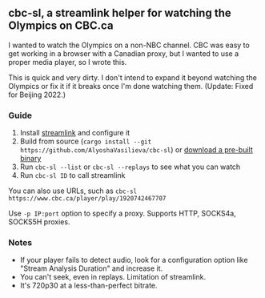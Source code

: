 ## cbc-sl, a streamlink helper for watching the Olympics on CBC.ca

I wanted to watch the Olympics on a non-NBC channel. CBC was easy to get working
in a browser with a Canadian proxy, but I wanted to use a proper media player,
so I wrote this.

This is quick and very dirty. I don't intend to expand it beyond watching the Olympics
or fix it if it breaks once I'm done watching them. (Update: Fixed for Beijing 2022.)

### Guide

1. Install [streamlink][sl] and configure it
2. Build from source (`cargo install --git https://github.com/AlyoshaVasilieva/cbc-sl`)
   or [download a pre-built binary](https://github.com/AlyoshaVasilieva/cbc-sl/releases)
3. Run `cbc-sl --list` or `cbc-sl --replays` to see what you can watch
4. Run `cbc-sl ID` to call streamlink

You can also use URLs, such as `cbc-sl https://www.cbc.ca/player/play/1920742467707`

Use `-p IP:port` option to specify a proxy. Supports HTTP, SOCKS4a, SOCKS5H proxies.

[sl]: https://github.com/streamlink/streamlink

### Notes

* If your player fails to detect audio, look for a configuration option like
  "Stream Analysis Duration" and increase it.
* You can't seek, even in replays. Limitation of streamlink.
* It's 720p30 at a less-than-perfect bitrate.
